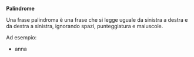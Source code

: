 **Palindrome**

Una frase palindroma è una frase che si legge uguale da sinistra a destra e da destra a sinistra, ignorando spazi, punteggiatura e maiuscole.

Ad esempio:
  - anna
